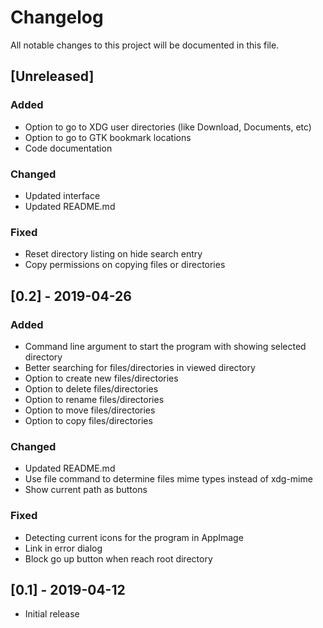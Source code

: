 # Changelog
All notable changes to this project will be documented in this file.

## [Unreleased]

### Added
- Option to go to XDG user directories (like Download, Documents, etc)
- Option to go to GTK bookmark locations
- Code documentation

### Changed
- Updated interface
- Updated README.md

### Fixed
- Reset directory listing on hide search entry
- Copy permissions on copying files or directories

## [0.2] - 2019-04-26

### Added
- Command line argument to start the program with showing selected directory
- Better searching for files/directories in viewed directory
- Option to create new files/directories
- Option to delete files/directories
- Option to rename files/directories
- Option to move files/directories
- Option to copy files/directories

### Changed
- Updated README.md
- Use file command to determine files mime types instead of xdg-mime
- Show current path as buttons

### Fixed
- Detecting current icons for the program in AppImage
- Link in error dialog
- Block go up button when reach root directory

## [0.1] - 2019-04-12
- Initial release
